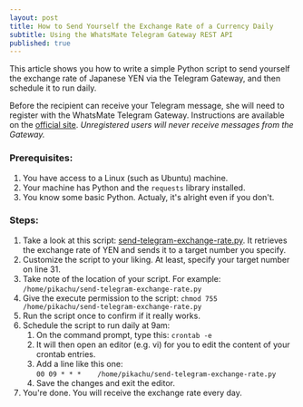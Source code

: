 ```yaml
---
layout: post
title: How to Send Yourself the Exchange Rate of a Currency Daily
subtitle: Using the WhatsMate Telegram Gateway REST API
published: true
---
```


This article shows you how to write a simple Python script to send yourself the exchange rate of Japanese YEN via the Telegram Gateway, and then schedule it to run daily.

Before the recipient can receive your Telegram message, she will need to register with the WhatsMate Telegram Gateway. Instructions are available on the [official site](http://www.whatsmate.net/telegram-gateway-api.html). *Unregistered users will never receive messages from the Gateway.*


### Prerequisites:

1. You have access to a Linux (such as Ubuntu) machine.
2. Your machine has Python and the `requests` library installed.
3. You know some basic Python. Actualy, it's alright even if you don't.



### Steps:

1. Take a look at this script: [send-telegram-exchange-rate.py](https://github.com/whatsmate/telegram-demos/blob/master/python/send-telegram-exchange-rate.py). It retrieves the exchange rate of YEN and sends it to a target number you specify.
2. Customize the script to your liking. At least, specify your target number on line 31.
3. Take note of the location of your script. For example: `/home/pikachu/send-telegram-exchange-rate.py`
4. Give the execute permission to the script: `chmod 755 /home/pikachu/send-telegram-exchange-rate.py`
5. Run the script once to confirm if it really works.
6. Schedule the script to run daily at 9am: 
   1. On the command prompt, type this: `crontab -e`
   2. It will then open an editor (e.g. vi) for you to edit the content of your crontab entries.
   3. Add a line like this one:  
      `00 09 * * *    /home/pikachu/send-telegram-exchange-rate.py`
   4. Save the changes and exit the editor.
7. You're done. You will receive the exchange rate every day.

